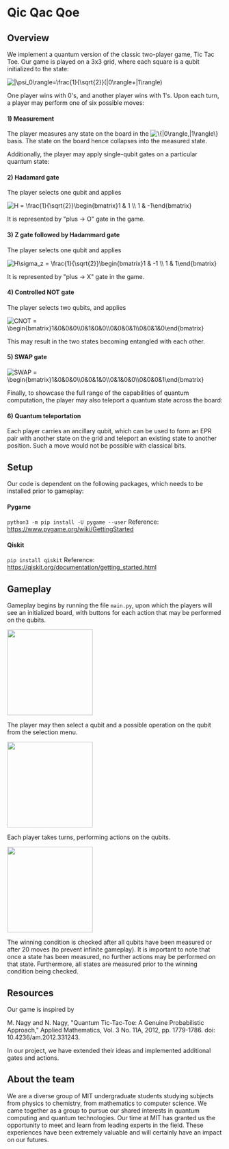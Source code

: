# Qic Qac Qoe


## Overview

We implement a quantum version of the classic two-player game, Tic Tac Toe. Our game is played on a 3x3 grid, where each square is a qubit initialized to the state:

<img src="https://latex.codecogs.com/svg.image?|\psi_0\rangle=\frac{1}{\sqrt{2}}(|0\rangle&plus;|1\rangle)" title="|\psi_0\rangle=\frac{1}{\sqrt{2}}(|0\rangle+|1\rangle)" />

One player wins with 0's, and another player wins with 1's. Upon each turn, a player may perform one of six possible moves:

#### 1) Measurement

The player measures any state on the board in the <img src="https://latex.codecogs.com/svg.image?\{|0\rangle,|1\rangle\}" title="\{|0\rangle,|1\rangle\}" /> basis. The state on the board hence collapses into the measured state. 

Additionally, the player may apply single-qubit gates on a particular quantum state:

#### 2) Hadamard gate

The player selects one qubit and applies 

<img src="https://latex.codecogs.com/svg.image?H&space;=&space;\frac{1}{\sqrt{2}}\begin{bmatrix}1&space;&&space;1&space;\\&space;1&space;&&space;-1\end{bmatrix}" title="H = \frac{1}{\sqrt{2}}\begin{bmatrix}1 & 1 \\ 1 & -1\end{bmatrix}" />

It is represented by "plus -> O" gate in the game.

#### 3) Z gate followed by Hadammard gate

The player selects one qubit and applies 

<img src="https://latex.codecogs.com/svg.image?H\sigma_z&space;=&space;\frac{1}{\sqrt{2}}\begin{bmatrix}1&space;&&space;-1&space;\\&space;1&space;&&space;1\end{bmatrix}" title="H\sigma_z = \frac{1}{\sqrt{2}}\begin{bmatrix}1 & -1 \\ 1 & 1\end{bmatrix}" />

It is represented by "plus -> X" gate in the game.

#### 4) Controlled NOT gate

The player selects two qubits, and applies

<img src="https://latex.codecogs.com/svg.image?CNOT&space;=&space;\begin{bmatrix}1&0&0&0\\0&1&0&0\\0&0&0&1\\0&0&1&0\end{bmatrix}" title="CNOT = \begin{bmatrix}1&0&0&0\\0&1&0&0\\0&0&0&1\\0&0&1&0\end{bmatrix}" />

This may result in the two states becoming entangled with each other. 

#### 5) SWAP gate

<img src="https://latex.codecogs.com/svg.image?SWAP&space;=&space;\begin{bmatrix}1&0&0&0\\0&0&1&0\\0&1&0&0\\0&0&0&1\end{bmatrix}" title="SWAP = \begin{bmatrix}1&0&0&0\\0&0&1&0\\0&1&0&0\\0&0&0&1\end{bmatrix}" />

Finally, to showcase the full range of the capabilities of quantum computation, the player may also teleport a quantum state across the board:

#### 6) Quantum teleportation

Each player carries an ancillary qubit, which can be used to form an EPR pair with another state on the grid and teleport an existing state to another position. Such a move would not be possible with classical bits.

## Setup

Our code is dependent on the following packages, which needs to be installed prior to gameplay:

#### Pygame
`
python3 -m pip install -U pygame --user
`
Reference: https://www.pygame.org/wiki/GettingStarted

#### Qiskit
`
pip install qiskit
`
Reference: https://qiskit.org/documentation/getting_started.html

## Gameplay

Gameplay begins by running the file `main.py`, upon which the players will see an initialized board, with buttons for each action that may be performed on the qubits.

<img src="https://user-images.githubusercontent.com/36899444/151707898-f3802d94-4efb-49a3-8b3c-efc35ef1d69c.png" width="200" >

The player may then select a qubit and a possible operation on the qubit from the selection menu. 

<img src="https://user-images.githubusercontent.com/36899444/151708033-9edd71f7-ff19-4f60-97af-f4cccc249fe4.png" width="200" >

Each player takes turns, performing actions on the qubits. 

<img src="https://user-images.githubusercontent.com/36899444/151708161-5fcb9572-ef5a-4a6f-a8a9-5d10fabf7e43.png" width="200" >

The winning condition is checked after all qubits have been measured or after 20 moves (to prevent infinite gameplay). It is important to note that once a state has been measured, no further actions may be performed on that state. Furthermore, all states are measured prior to the winning condition being checked.

## Resources

Our game is inspired by 

M. Nagy and N. Nagy, "Quantum Tic-Tac-Toe: A Genuine Probabilistic Approach," Applied Mathematics, Vol. 3 No. 11A, 2012, pp. 1779-1786. doi: 10.4236/am.2012.331243.

In our project, we have extended their ideas and implemented additional gates and actions. 

## About the team

We are a diverse group of MIT undergraduate students studying subjects from physics to chemistry, from mathematics to computer science. We came together as a group to pursue our shared interests in quantum computing and quantum technologies. Our time at MIT has granted us the opportunity to meet and learn from leading experts in the field. These experiences have been extremely valuable and will certainly have an impact on our futures.
